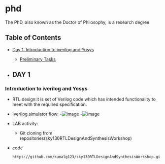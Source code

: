 # phd
The PhD, also known as the Doctor of Philosophy, is a research degree
## Table of Contents
* [Day 1: Introduction to iverilog and Yosys](https://github.com/fahr-khadija/phd#day-1)
  - [Preliminary Tasks](https://github.com/fahr-khadija/phd#preliminary-tasks)

* ## DAY 1
 ### Introduction to iverilog and Yosys
 - RTL design:it is set of Verilog code which has intended functionality to meet with the required specification.
 - Iverilog simulator flow:
    -![image](https://user-images.githubusercontent.com/88780019/154971298-b6f5dd2d-2e04-46ba-9232-e130a0d7e9d3.png)
    -![image](https://user-images.githubusercontent.com/100168693/155176773-e2b41a89-1276-4a54-8c96-bcfc22b68bbc.jpg)
    
 - LAB activity:
   - Git cloning from repositories(sky130RTLDesignAndSynthesisWorkshop)
 - code 
   ```
   https://github.com/kunalg123/sky130RTLDesignAndSynthesisWorkshop.git

